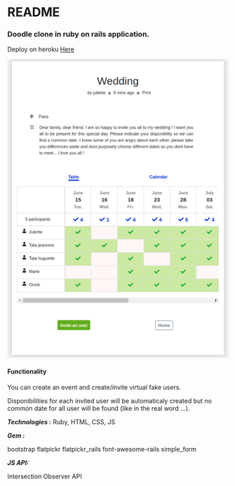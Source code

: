 # README

### Doodle clone in ruby on rails application.

Deploy on heroku [Here](https://cursed-doodle.herokuapp.com/)

<p align="center">
  <img src=https://github.com/hbiom/cursed_doodles/blob/master/app/assets/images/readme.png>
</p>

#### Functionality

You can create an event and create/invite virtual fake users.

Disponibilities for each invited user will be automaticaly created but no common date for all user will be found (like in the real word ...).

***Technologies :*** Ruby, HTML, CSS, JS

***Gem :***

bootstrap
flatpickr
flatpickr_rails
font-awesome-rails
simple_form

***JS API:***

Intersection Observer API

